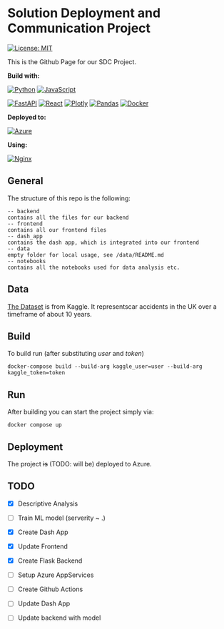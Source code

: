 # Solution Deployment and Communication Project

[![License: MIT](https://img.shields.io/badge/License-MIT-yellow.svg)](https://opensource.org/licenses/MIT)

This is the Github Page for our SDC Project.

**Build with:**

[![Python](https://img.shields.io/badge/python-3670A0?style=for-the-badge&logo=python&logoColor=ffdd54)](https://www.python.org/)
[![JavaScript](https://img.shields.io/badge/javascript-%23323330.svg?style=for-the-badge&logo=javascript&logoColor=%23F7DF1E)](https://www.javascript.com/)

[![FastAPI](https://img.shields.io/badge/FastAPI-005571?style=for-the-badge&logo=fastapi)](https://fastapi.tiangolo.com/)
[![React](https://img.shields.io/badge/react-%2320232a.svg?style=for-the-badge&logo=react&logoColor=%2361DAFB)](https://reactjs.org/)
[![Plotly](https://img.shields.io/badge/Plotly-%233F4F75.svg?style=for-the-badge&logo=plotly&logoColor=white)](https://plotly.com/)
[![Pandas](https://img.shields.io/badge/pandas-%23150458.svg?style=for-the-badge&logo=pandas&logoColor=white)](https://pandas.pydata.org/)
[![Docker](https://img.shields.io/badge/docker-%230db7ed.svg?style=for-the-badge&logo=docker&logoColor=white)](https://www.docker.com/)

**Deployed to:**

[![Azure](https://img.shields.io/badge/azure-%230072C6.svg?style=for-the-badge&logo=azure-devops&logoColor=white)](https://azure.microsoft.com)

**Using:**

[![Nginx](https://img.shields.io/badge/nginx-%23009639.svg?style=for-the-badge&logo=nginx&logoColor=white)](https://www.nginx.com/)

## General

The structure of this repo is the following:
````
-- backend
contains all the files for our backend
-- frontend
contains all our frontend files
-- dash_app
contains the dash app, which is integrated into our frontend
-- data
empty folder for local usage, see /data/README.md
-- notebooks
contains all the notebooks used for data analysis etc. 
````

## Data

[The Dataset](https://www.kaggle.com/benoit72/uk-accidents-10-years-history-with-many-variables) is from Kaggle. It representscar accidents in the UK over a timeframe of about 10 years.

## Build

To build run (after substituting *user* and *token*)
````
docker-compose build --build-arg kaggle_user=user --build-arg kaggle_token=token
````

## Run
After building you can start the project simply via:
````
docker compose up
````

## Deployment
The project ~~is~~ (TODO: will be) deployed to Azure.

## TODO

- [x] Descriptive Analysis
- [ ] Train ML model (serverity ~ .)
- [x] Create Dash App
- [x] Update Frontend
- [x] Create Flask Backend
- [ ] Setup Azure AppServices
- [ ] Create Github Actions
- [ ] Update Dash App
- [ ] Update backend with model




